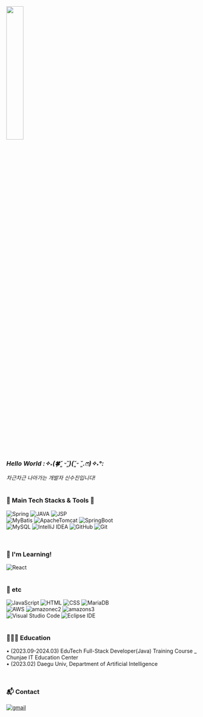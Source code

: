 <img src="https://github.com/sxzuzv/sxzuzv/assets/106226864/b1e29432-f755-4bfa-b30a-5a27ba69ff0c" width="30%" height="30%">

### *Hello World *:✧˖(🍀˘͈ ᵕ˘͈)(˘͈ᵕ ˘͈.ෆ)✧˖°:**
<em>차근차근 나아가는 개발자 신수진입니다!</em>
<br><br>

### 🔭 Main Tech Stacks & Tools 🔭
![Spring](https://img.shields.io/badge/Spring-6DB33F?style=for-the-badge&logo=spring&logoColor=white)
![JAVA](https://img.shields.io/badge/Java-3766AB?style=for-the-badge&logo=Java&logoColor=white)
![JSP](https://img.shields.io/badge/Jsp-EE0000?style=for-the-badge&logo=Jsp&logoColor=white)
<br>
![MyBatis](https://img.shields.io/badge/MyBatis-000000?style=for-the-badge&logo=MyBatis&logoColor=white)
![ApacheTomcat](https://img.shields.io/badge/apachetomcat-F8DC75?style=for-the-badge&logo=apachetomcat&logoColor=black)
![SpringBoot](https://img.shields.io/badge/SpringBoot-6DB33F?style=for-the-badge&logo=SpringBoot&logoColor=white)
<br>
![MySQL](https://img.shields.io/badge/MySQL-4479A1?style=for-the-badge&logo=mysql&logoColor=white)
![IntelliJ IDEA](https://img.shields.io/badge/IntelliJIDEA-000000?style=for-the-badge&logo=intellijidea&logoColor=white)
![GitHub](https://img.shields.io/badge/GitHub-181717?style=for-the-badge&logo=github&logoColor=white)
![Git](https://img.shields.io/badge/Git-F05032?style=for-the-badge&logo=git&logoColor=white)
<br>

<br>


### 🌱 I'm Learning!
![React](https://img.shields.io/badge/react-61DAFB?style=for-the-badge&logo=react&logoColor=black)
 <br><br>

### 👀 etc
![JavaScript](https://img.shields.io/badge/JavaScript-F7DF1E?style=for-the-badge&logo=JavaScript&logoColor=black)
![HTML](https://img.shields.io/badge/HTML-E34F26?style=for-the-badge&logo=html5&logoColor=white)
![CSS](https://img.shields.io/badge/CSS-1572B6?&style=for-the-badge&logo=css3&logoColor=white)
![MariaDB](https://img.shields.io/badge/MariaDB-003545?style=for-the-badge&logo=mariadb&logoColor=white)
<br>
![AWS](https://img.shields.io/badge/Amazon_AWS-232F3E?style=for-the-badge&logo=amazon-aws&logoColor=white)
![amazonec2](https://img.shields.io/badge/amazonec2-FF9900?style=for-the-badge&logo=amazonec2&logoColor=white)
![amazons3](https://img.shields.io/badge/amazons3-569A31?style=for-the-badge&logo=amazons3&logoColor=white)
<br>
![Visual Studio Code](https://img.shields.io/badge/VisualStudioCode-007ACC?style=for-the-badge&logo=visualstudiocode&logoColor=white)
![Eclipse IDE](https://img.shields.io/badge/EclipseIDE-2C2255?style=for-the-badge&logo=eclipseide&logoColor=white)
<br><br>



### 👩🏻‍💻 Education
• (2023.09-2024.03) EduTech Full-Stack Developer(Java) Training Course _ Chunjae IT Education Center
<br>
• (2023.02) Daegu Univ, Department of Artificial Intelligence

<br>


### 📬 Contact
<a href="mailto:devszxn@gmail.com">![gmail](https://img.shields.io/badge/gmail-EA4335?style=flat-square&logo=gmail&logoColor=white)</a>










<!--
**sxzuzv/sxzuzv** is a ✨ _special_ ✨ repository because its `README.md` (this file) appears on your GitHub profile.

Here are some ideas to get you started:

- 🔭 I’m currently working on ...
- 🌱 I’m currently learning ...
- 👯 I’m looking to collaborate on ...
- 🤔 I’m looking for help with ...
- 💬 Ask me about ...
- 📫 How to reach me: ...
- 😄 Pronouns: ...
- ⚡ Fun fact: ...
-->

